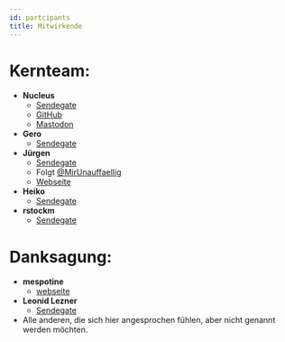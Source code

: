 ```yaml
---
id: partcipants
title: Mitwirkende
---
```



# Kernteam:

- **Nucleus**
    - [Sendegate](https://sendegate.de/u/nucleus)
    - [GitHub](https://github.com/nucleus-ffm)
    - [Mastodon](https://social.tchncs.de/@Nucleus)
- **Gero**
    - [Sendegate](https://sendegate.de/u/gero)
- **Jürgen**
    - [Sendegate](https://sendegate.de/u/DerJuergen)
    - Folgt [@MirUnauffaellig](https://twitter.com/MirUnauffaellig)
    - [Webseite](https://es-ist-ein-krauss.de)
- **Heiko**
    - [Sendegate](https://sendegate.de/u/heikopanjas)
- **rstockm**
    - [Sendegate](https://sendegate.de/u/rstockm)



# Danksagung:

- **mespotine**  
    - [webseite](https://mespotine.de) 
- **Leonid Lezner**
    - [Sendegate](https://sendegate.de/u/leonidlezner/)
- Alle anderen, die sich hier angesprochen fühlen, aber nicht genannt werden möchten.
